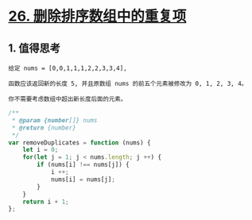 # [26. 删除排序数组中的重复项](https://leetcode-cn.com/problems/remove-duplicates-from-sorted-array/)

## 1. 值得思考

```
给定 nums = [0,0,1,1,1,2,2,3,3,4],

函数应该返回新的长度 5, 并且原数组 nums 的前五个元素被修改为 0, 1, 2, 3, 4。

你不需要考虑数组中超出新长度后面的元素。
```

```javascript
/**
 * @param {number[]} nums
 * @return {number}
 */
var removeDuplicates = function (nums) {
    let i = 0;
    for(let j = 1; j < nums.length; j ++) {
        if (nums[i] !== nums[j]) {
            i ++;
            nums[i] = nums[j];
        }
    }
    return i + 1;
};
```

